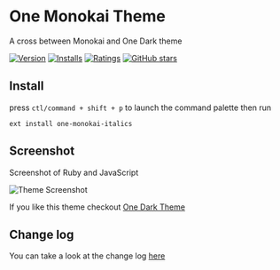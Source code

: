 # One Monokai Theme

A cross between Monokai and One Dark theme

[![Version](https://vsmarketplacebadge.apphb.com/version/iamkd.one-monokai.svg)](https://marketplace.visualstudio.com/items?itemName=iamkd.one-monokai) [![Installs](https://vsmarketplacebadge.apphb.com/installs/iamkd.one-monokai.svg)](https://marketplace.visualstudio.com/items?itemName=iamkd.one-monokai) [![Ratings](https://vsmarketplacebadge.apphb.com/rating/iamkd.one-monokai.svg)](https://marketplace.visualstudio.com/items?itemName=iamkd.one-monokai) [![GitHub stars](https://img.shields.io/github/stars/iamkd/vscode-one-monokai.svg?style=social&label=Star&maxAge=2592000)](https://github.com/iamkd/vscode-one-monokai)


## Install

press `ctl/command + shift + p` to launch the command palette then run
```
ext install one-monokai-italics
```

## Screenshot
Screenshot of Ruby and JavaScript

![Theme Screenshot](screenshot-v0.2.0.png)

If you like this theme checkout [One Dark Theme](https://marketplace.visualstudio.com/items?itemName=azemoh.theme-onedark)

## Change log
You can take a look at the change log [here](https://github.com/azemoh/vscode-one-monokai/blob/master/CHANGELOG.md)
